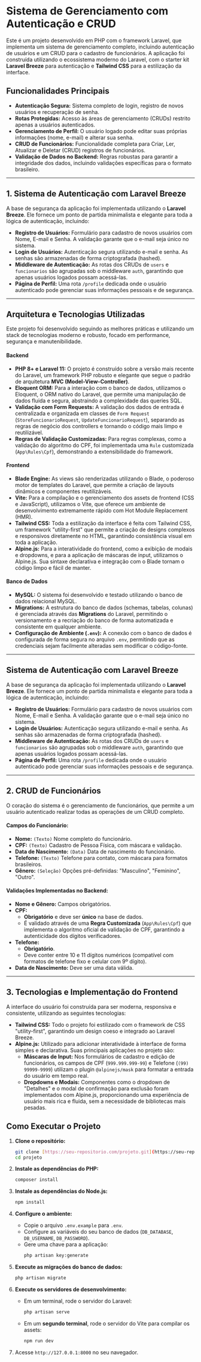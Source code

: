 # Sistema de Gerenciamento com Autenticação e CRUD

Este é um projeto desenvolvido em PHP com o framework Laravel, que implementa um sistema de gerenciamento completo, incluindo autenticação de usuários e um CRUD para o cadastro de funcionários. A aplicação foi construída utilizando o ecossistema moderno do Laravel, com o starter kit **Laravel Breeze** para autenticação e **Tailwind CSS** para a estilização da interface.

## Funcionalidades Principais

- **Autenticação Segura:** Sistema completo de login, registro de novos usuários e recuperação de senha.
- **Rotas Protegidas:** Acesso às áreas de gerenciamento (CRUDs) restrito apenas a usuários autenticados.
- **Gerenciamento de Perfil:** O usuário logado pode editar suas próprias informações (nome, e-mail) e alterar sua senha.
- **CRUD de Funcionários:** Funcionalidade completa para Criar, Ler, Atualizar e Deletar (CRUD) registros de funcionários.
- **Validação de Dados no Backend:** Regras robustas para garantir a integridade dos dados, incluindo validações específicas para o formato brasileiro.

---

## 1. Sistema de Autenticação com Laravel Breeze

A base de segurança da aplicação foi implementada utilizando o **Laravel Breeze**. Ele fornece um ponto de partida minimalista e elegante para toda a lógica de autenticação, incluindo:

- **Registro de Usuários:** Formulário para cadastro de novos usuários com Nome, E-mail e Senha. A validação garante que o e-mail seja único no sistema.
- **Login de Usuários:** Autenticação segura utilizando e-mail e senha. As senhas são armazenadas de forma criptografada (hashed).
- **Middleware de Autenticação:** As rotas dos CRUDs de `users` e `funcionarios` são agrupadas sob o middleware `auth`, garantindo que apenas usuários logados possam acessá-las.
- **Página de Perfil:** Uma rota `/profile` dedicada onde o usuário autenticado pode gerenciar suas informações pessoais e de segurança.

---

## Arquitetura e Tecnologias Utilizadas

Este projeto foi desenvolvido seguindo as melhores práticas e utilizando um stack de tecnologias moderno e robusto, focado em performance, segurança e manutenibilidade.

#### Backend
- **PHP 8+ e Laravel 11:** O projeto é construído sobre a versão mais recente do Laravel, um framework PHP robusto e elegante que segue o padrão de arquitetura **MVC (Model-View-Controller)**.
- **Eloquent ORM:** Para a interação com o banco de dados, utilizamos o Eloquent, o ORM nativo do Laravel, que permite uma manipulação de dados fluida e segura, abstraindo a complexidade das queries SQL.
- **Validação com Form Requests:** A validação dos dados de entrada é centralizada e organizada em classes de `Form Request` (`StoreFuncionarioRequest`, `UpdateFuncionarioRequest`), separando as regras de negócio dos controllers e tornando o código mais limpo e reutilizável.
- **Regras de Validação Customizadas:** Para regras complexas, como a validação do algoritmo do CPF, foi implementada uma `Rule` customizada (`App\Rules\Cpf`), demonstrando a extensibilidade do framework.

#### Frontend
- **Blade Engine:** As views são renderizadas utilizando o Blade, o poderoso motor de templates do Laravel, que permite a criação de layouts dinâmicos e componentes reutilizáveis.
- **Vite:** Para a compilação e o gerenciamento dos assets de frontend (CSS e JavaScript), utilizamos o Vite, que oferece um ambiente de desenvolvimento extremamente rápido com Hot Module Replacement (HMR).
- **Tailwind CSS:** Toda a estilização da interface é feita com Tailwind CSS, um framework "utility-first" que permite a criação de designs complexos e responsivos diretamente no HTML, garantindo consistência visual em toda a aplicação.
- **Alpine.js:** Para a interatividade do frontend, como a exibição de modais e dropdowns, e para a aplicação de máscaras de input, utilizamos o Alpine.js. Sua sintaxe declarativa e integração com o Blade tornam o código limpo e fácil de manter.

#### Banco de Dados
- **MySQL:** O sistema foi desenvolvido e testado utilizando o banco de dados relacional MySQL.
- **Migrations:** A estrutura do banco de dados (schemas, tabelas, colunas) é gerenciada através das **Migrations** do Laravel, permitindo o versionamento e a recriação do banco de forma automatizada e consistente em qualquer ambiente.
- **Configuração de Ambiente (`.env`):** A conexão com o banco de dados é configurada de forma segura no arquivo `.env`, permitindo que as credenciais sejam facilmente alteradas sem modificar o código-fonte.

---

## Sistema de Autenticação com Laravel Breeze

A base de segurança da aplicação foi implementada utilizando o **Laravel Breeze**. Ele fornece um ponto de partida minimalista e elegante para toda a lógica de autenticação, incluindo:

- **Registro de Usuários:** Formulário para cadastro de novos usuários com Nome, E-mail e Senha. A validação garante que o e-mail seja único no sistema.
- **Login de Usuários:** Autenticação segura utilizando e-mail e senha. As senhas são armazenadas de forma criptografada (hashed).
- **Middleware de Autenticação:** As rotas dos CRUDs de `users` e `funcionarios` são agrupadas sob o middleware `auth`, garantindo que apenas usuários logados possam acessá-las.
- **Página de Perfil:** Uma rota `/profile` dedicada onde o usuário autenticado pode gerenciar suas informações pessoais e de segurança.

---

## 2. CRUD de Funcionários

O coração do sistema é o gerenciamento de funcionários, que permite a um usuário autenticado realizar todas as operações de um CRUD completo.

#### Campos do Funcionário:
- **Nome:** `(Texto)` Nome completo do funcionário.
- **CPF:** `(Texto)` Cadastro de Pessoa Física, com máscara e validação.
- **Data de Nascimento:** `(Data)` Data de nascimento do funcionário.
- **Telefone:** `(Texto)` Telefone para contato, com máscara para formatos brasileiros.
- **Gênero:** `(Seleção)` Opções pré-definidas: "Masculino", "Feminino", "Outro".

#### Validações Implementadas no Backend:
- **Nome e Gênero:** Campos obrigatórios.
- **CPF:**
    - **Obrigatório** e deve ser **único** na base de dados.
    - É validado através de uma **Regra Customizada** (`App\Rules\Cpf`) que implementa o algoritmo oficial de validação de CPF, garantindo a autenticidade dos dígitos verificadores.
- **Telefone:**
    - **Obrigatório**.
    - Deve conter entre 10 e 11 dígitos numéricos (compatível com formatos de telefone fixo e celular com 9º dígito).
- **Data de Nascimento:** Deve ser uma data válida.

---

## 3. Tecnologias e Implementação do Frontend

A interface do usuário foi construída para ser moderna, responsiva e consistente, utilizando as seguintes tecnologias:

- **Tailwind CSS:** Todo o projeto foi estilizado com o framework de CSS "utility-first", garantindo um design coeso e integrado ao Laravel Breeze.
- **Alpine.js:** Utilizado para adicionar interatividade à interface de forma simples e declarativa. Suas principais aplicações no projeto são:
    - **Máscaras de Input:** Nos formulários de cadastro e edição de funcionários, os campos de CPF (`999.999.999-99`) e Telefone (`(99) 99999-9999`) utilizam o plugin `@alpinejs/mask` para formatar a entrada do usuário em tempo real.
    - **Dropdowns e Modais:** Componentes como o dropdown de "Detalhes" e o modal de confirmação para exclusão foram implementados com Alpine.js, proporcionando uma experiência de usuário mais rica e fluida, sem a necessidade de bibliotecas mais pesadas.

## Como Executar o Projeto

1.  **Clone o repositório:**
    ```bash
    git clone [https://seu-repositorio.com/projeto.git](https://seu-repositorio.com/projeto.git)
    cd projeto
    ```

2.  **Instale as dependências do PHP:**
    ```bash
    composer install
    ```

3.  **Instale as dependências do Node.js:**
    ```bash
    npm install
    ```

4.  **Configure o ambiente:**
    - Copie o arquivo `.env.example` para `.env`.
    - Configure as variáveis do seu banco de dados (`DB_DATABASE`, `DB_USERNAME`, `DB_PASSWORD`).
    - Gere uma chave para a aplicação:
      ```bash
      php artisan key:generate
      ```

5.  **Execute as migrações do banco de dados:**
    ```bash
    php artisan migrate
    ```

6.  **Execute os servidores de desenvolvimento:**
    - Em um terminal, rode o servidor do Laravel:
      ```bash
      php artisan serve
      ```
    - Em um **segundo terminal**, rode o servidor do Vite para compilar os assets:
      ```bash
      npm run dev
      ```

7.  Acesse `http://127.0.0.1:8000` no seu navegador.
